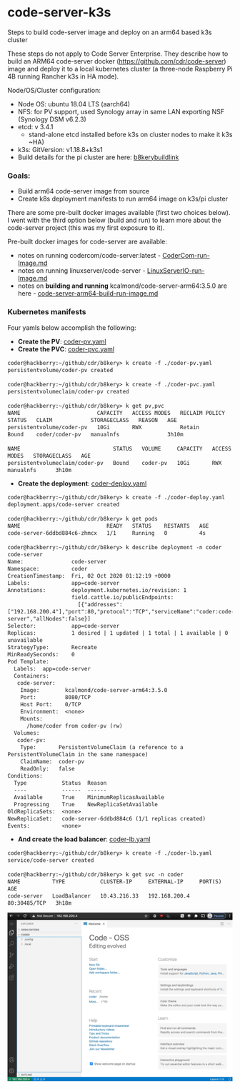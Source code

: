 # code-server-k3s

Steps to build code-server image and deploy on an arm64 based k3s cluster

These steps do not apply to Code Server Enterprise. They describe how to build an ARM64 code-server docker (https://github.com/cdr/code-server) image and deploy it to a local kubernetes cluster (a three-node Raspberry Pi 4B running Rancher k3s in HA mode).

Node/OS/Cluster configuration:
* Node OS: ubuntu 18.04 LTS (aarch64)
* NFS: for PV support, used Synology array in same LAN exporting NSF (Synology DSM v6.2.3)
* etcd: v 3.4.1
  * stand-alone etcd installed before k3s on cluster nodes to make it k3s ~HA)
* k3s:  GitVersion: v1.18.8+k3s1
* Build details for the pi cluster are here: [b8kerybuildlink]()

### Goals:
* Build arm64 code-server image from source
* Create k8s deployment manifests to run arm64 image on k3s/pi cluster

There are some pre-built docker images available (first two choices below). I went with the third option below (build and run) to learn more about the code-server project (this was my first exposure to it).

Pre-built docker images for code-server are available:
* notes on running codercom/code-server:latest - [CoderCom-run-Image.md](https://github.com/kcalmond/code-server-k3s/blob/main/CoderCom-run-Image.md)
* notes on running linuxserver/code-server - [LinuxServerIO-run-Image.md](https://github.com/kcalmond/code-server-k3s/blob/main/LinuxServerIO-run-Image.md)
* notes on **building and running** kcalmond/code-server-arm64:3.5.0 are here - [code-server-arm64-build-run-image.md](https://github.com/kcalmond/code-server-k3s/blob/main/code-server-arm64-build-run-image.md)

### Kubernetes manifests
Four yamls below accomplish the following:
* **Create the PV**: [coder-pv.yaml](https://github.com/kcalmond/code-server-k3s/blob/main/coder-pv.yaml)
* **Create the PVC**: [coder-pvc.yaml](https://github.com/kcalmond/code-server-k3s/blob/main/coder-pvc.yaml)
```
coder@hackberry:~/github/cdr/b8kery> k create -f ./coder-pv.yaml
persistentvolume/coder-pv created

coder@hackberry:~/github/cdr/b8kery> k create -f ./coder-pvc.yaml
persistentvolumeclaim/coder-pv created

coder@hackberry:~/github/cdr/b8kery> k get pv,pvc
NAME                        CAPACITY   ACCESS MODES   RECLAIM POLICY   STATUS   CLAIM            STORAGECLASS   REASON   AGE
persistentvolume/coder-pv   10Gi       RWX            Retain           Bound    coder/coder-pv   manualnfs               3h10m

NAME                             STATUS   VOLUME     CAPACITY   ACCESS MODES   STORAGECLASS   AGE
persistentvolumeclaim/coder-pv   Bound    coder-pv   10Gi       RWX            manualnfs      3h10m
```

* **Create the deployment**: [coder-deploy.yaml](https://github.com/kcalmond/code-server-k3s/blob/main/coder-deploy.yaml)
```
coder@hackberry:~/github/cdr/b8kery> k create -f ./coder-deploy.yaml
deployment.apps/code-server created

coder@hackberry:~/github/cdr/b8kery> k get pods
NAME                           READY   STATUS    RESTARTS   AGE
code-server-6ddbd884c6-zhmcx   1/1     Running   0          4s

coder@hackberry:~/github/cdr/b8kery> k describe deployment -n coder code-server
Name:               code-server
Namespace:          coder
CreationTimestamp:  Fri, 02 Oct 2020 01:12:19 +0000
Labels:             app=code-server
Annotations:        deployment.kubernetes.io/revision: 1
                    field.cattle.io/publicEndpoints:
                      [{"addresses":["192.168.200.4"],"port":80,"protocol":"TCP","serviceName":"coder:code-server","allNodes":false}]
Selector:           app=code-server
Replicas:           1 desired | 1 updated | 1 total | 1 available | 0 unavailable
StrategyType:       Recreate
MinReadySeconds:    0
Pod Template:
  Labels:  app=code-server
  Containers:
   code-server:
    Image:        kcalmond/code-server-arm64:3.5.0
    Port:         8080/TCP
    Host Port:    0/TCP
    Environment:  <none>
    Mounts:
      /home/coder from coder-pv (rw)
  Volumes:
   coder-pv:
    Type:       PersistentVolumeClaim (a reference to a PersistentVolumeClaim in the same namespace)
    ClaimName:  coder-pv
    ReadOnly:   false
Conditions:
  Type           Status  Reason
  ----           ------  ------
  Available      True    MinimumReplicasAvailable
  Progressing    True    NewReplicaSetAvailable
OldReplicaSets:  <none>
NewReplicaSet:   code-server-6ddbd884c6 (1/1 replicas created)
Events:          <none>
```

* **And create the load balancer**: [coder-lb.yaml](https://github.com/kcalmond/code-server-k3s/blob/main/coder-lb.yaml)
```
coder@hackberry:~/github/cdr/b8kery> k create -f ./coder-lb.yaml
service/code-server created

coder@hackberry:~/github/cdr/b8kery> k get svc -n coder
NAME          TYPE           CLUSTER-IP     EXTERNAL-IP     PORT(S)        AGE
code-server   LoadBalancer   10.43.216.33   192.168.200.4   80:30485/TCP   3h18m
```

<img src="https://github.com/kcalmond/code-server-k3s/blob/main/Welcome-coder-Code-OSS.jpg" align="center" width="700">
